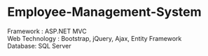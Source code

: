 # Employee-Management-System
Framework : ASP.NET MVC <br>
Web Technology : Bootstrap, jQuery, Ajax, Entity Framework <br>
Database: SQL Server 
